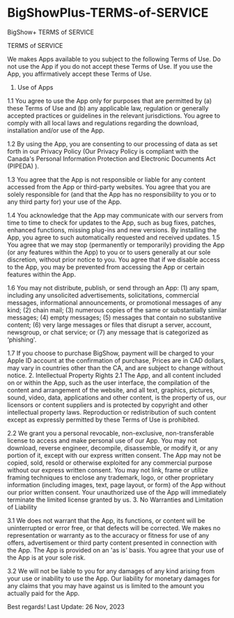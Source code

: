 # BigShowPlus-TERMS-of-SERVICE
BigShow+ TERMS of SERVICE

TERMS of SERVICE

We makes Apps available to you subject to the following Terms of Use. Do not use the App if you do not accept these Terms of Use. If you use the App, you affirmatively accept these Terms of Use.

1. Use of Apps

1.1 You agree to use the App only for purposes that are permitted by (a) these Terms of Use and (b) any applicable law, regulation or generally accepted practices or guidelines in the relevant jurisdictions. You agree to comply with all local laws and regulations regarding the download, installation and/or use of the App.

1.2 By using the App, you are consenting to our processing of data as set forth in our Privacy Policy (Our Privacy Policy is compliant with the Canada's Personal Information Protection and Electronic Documents Act (PIPEDA) ).

1.3 You agree that the App is not responsible or liable for any content accessed from the App or third-party websites. You agree that you are solely responsible for (and that the App has no responsibility to you or to any third party for) your use of the App.

1.4 You acknowledge that the App may communicate with our servers from time to time to check for updates to the App, such as bug fixes, patches, enhanced functions, missing plug-ins and new versions. By installing the App, you agree to such automatically requested and received updates.
1.5 You agree that we may stop (permanently or temporarily) providing the App (or any features within the App) to you or to users generally at our sole discretion, without prior notice to you. You agree that if we disable access to the App, you may be prevented from accessing the App or certain features within the App.

1.6 You may not distribute, publish, or send through an App: (1) any spam, including any unsolicited advertisements, solicitations, commercial messages, informational announcements, or promotional messages of any kind; (2) chain mail; (3) numerous copies of the same or substantially similar messages; (4) empty messages; (5) messages that contain no substantive content; (6) very large messages or files that disrupt a server, account, newsgroup, or chat service; or (7) any message that is categorized as ‘phishing'.

1.7 If you choose to purchase BigShow, payment will be charged to your Apple ID account at the confirmation of purchase, Prices are in CAD dollars, may vary in countries other than the CA, and are subject to change without notice.
2. Intellectual Property Rights
2.1 The App, and all content included on or within the App, such as the user interface, the compilation of the content and arrangement of the website, and all text, graphics, pictures, sound, video, data, applications and other content, is the property of us, our licensors or content suppliers and is protected by copyright and other intellectual property laws. Reproduction or redistribution of such content except as expressly permitted by these Terms of Use is prohibited.

2.2 We grant you a personal revocable, non-exclusive, non-transferable license to access and make personal use of our App. You may not download, reverse engineer, decompile, disassemble, or modify it, or any portion of it, except with our express written consent. The App may not be copied, sold, resold or otherwise exploited for any commercial purpose without our express written consent. You may not link, frame or utilize framing techniques to enclose any trademark, logo, or other proprietary information (including images, text, page layout, or form) of the App without our prior written consent. Your unauthorized use of the App will immediately terminate the limited license granted by us.
3. No Warranties and Limitation of Liability

3.1 We does not warrant that the App, its functions, or content will be uninterrupted or error free, or that defects will be corrected. We makes no representation or warranty as to the accuracy or fitness for use of any offers, advertisement or third party content presented in connection with the App. The App is provided on an 'as is' basis. You agree that your use of the App is at your sole risk.

3.2 We will not be liable to you for any damages of any kind arising from your use or inability to use the App. Our liability for monetary damages for any claims that you may have against us is limited to the amount you actually paid for the App.

Best regards!
Last Update: 26 Nov, 2023
